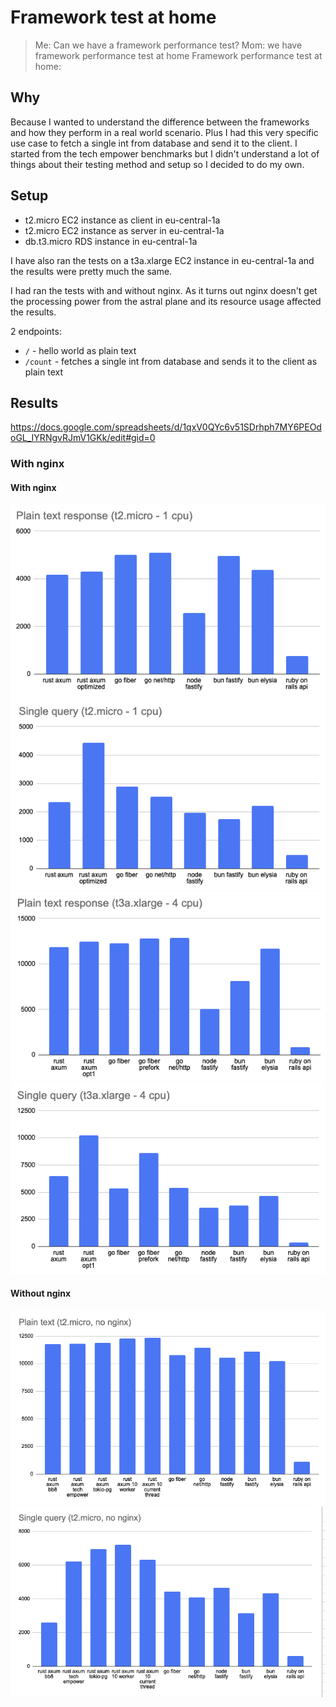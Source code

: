 # Framework test at home

> Me: Can we have a framework performance test?
> Mom: we have framework performance test at home
> Framework performance test at home:

## Why

Because I wanted to understand the difference between the frameworks and how they perform in a real world scenario.
Plus I had this very specific use case to fetch a single int from database and send it to the client.
I started from the tech empower benchmarks but I didn't understand a lot of things about their testing method and setup
so I decided to do my own.

## Setup

- t2.micro EC2 instance as client in eu-central-1a
- t2.micro EC2 instance as server in eu-central-1a
- db.t3.micro RDS instance in eu-central-1a

I have also ran the tests on a t3a.xlarge EC2 instance in eu-central-1a and the results were pretty much the same.

I had ran the tests with and without nginx.
As it turns out nginx doesn't get the processing power from the astral plane and its resource usage affected the results.

2 endpoints:

- `/` - hello world as plain text
- `/count` - fetches a single int from database and sends it to the client as plain text

## Results

https://docs.google.com/spreadsheets/d/1qxV0QYc6v51SDrhph7MY6PEOdoGL_IYRNgvRJmV1GKk/edit#gid=0

### With nginx

#### With nginx

![t2micro-plain-text](./nginx-t2.micro-plain-text.png)
![t2micro-single-query](./nginx-t2.micro-single-query.png)
![t3axlarge-plain-text](./nginx-t3a.xlarge-plain-text.png)
![t3axlarge-single-query](./nginx-t3a.xlarge-single-query.png)

#### Without nginx

![t2micro-plain-text](./no-nginx-t2.micro-plain-text.png)
![t2micro-single-query](./no-nginx-t2.micro-single-query.png)
